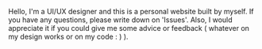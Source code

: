 Hello, I'm a UI/UX designer and this is a personal website built by myself. If you have any questions, please write down on 'Issues'. Also, I would appreciate it if you could give me some advice or feedback ( whatever on my design works or on my code : ) ).
